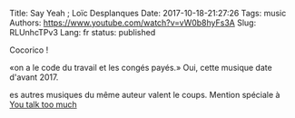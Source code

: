 Title: Say Yeah ; Loïc Desplanques
Date: 2017-10-18-21:27:26
Tags: music
Authors: https://www.youtube.com/watch?v=vW0b8hyFs3A
Slug: RLUnhcTPv3
Lang: fr
status: published

Cocorico !

«on a le code du travail et les congés payés.»
Oui, cette musique date d'avant 2017.

es autres musiques du même auteur valent le coups. Mention spéciale à [You talk too much](https://www.youtube.com/watch?v=ke-GBlxBtRo)
